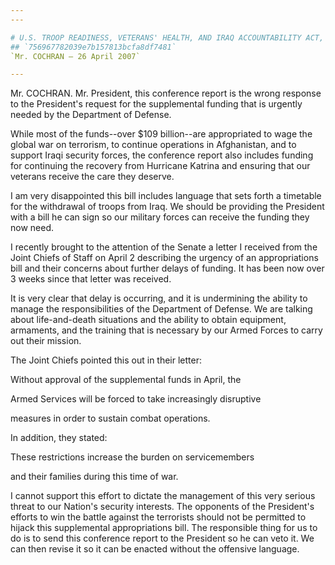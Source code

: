 ```yaml
---
---

# U.S. TROOP READINESS, VETERANS' HEALTH, AND IRAQ ACCOUNTABILITY ACT,
## `756967782039e7b157813bcfa8df7481`
`Mr. COCHRAN — 26 April 2007`

---
```



Mr. COCHRAN. Mr. President, this conference report is the wrong 
response to the President's request for the supplemental funding that 
is urgently needed by the Department of Defense.

While most of the funds--over $109 billion--are appropriated to wage 
the global war on terrorism, to continue operations in Afghanistan, and 
to support Iraqi security forces, the conference report also includes 
funding for continuing the recovery from Hurricane Katrina and ensuring 
that our veterans receive the care they deserve.

I am very disappointed this bill includes language that sets forth a 
timetable for the withdrawal of troops from Iraq. We should be 
providing the President with a bill he can sign so our military forces 
can receive the funding they now need.

I recently brought to the attention of the Senate a letter I received 
from the Joint Chiefs of Staff on April 2 describing the urgency of an 
appropriations bill and their concerns about further delays of funding. 
It has been now over 3 weeks since that letter was received.

It is very clear that delay is occurring, and it is undermining the 
ability to manage the responsibilities of the Department of Defense. We 
are talking about life-and-death situations and the ability to obtain 
equipment, armaments, and the training that is necessary by our Armed 
Forces to carry out their mission.

The Joint Chiefs pointed this out in their letter:




 Without approval of the supplemental funds in April, the 


 Armed Services will be forced to take increasingly disruptive 


 measures in order to sustain combat operations.


In addition, they stated:




 These restrictions increase the burden on servicemembers 


 and their families during this time of war.

I cannot support this effort to dictate the management of this very 
serious threat to our Nation's security interests. The opponents of the 
President's efforts to win the battle against the terrorists should not 
be permitted to hijack this supplemental appropriations bill. The 
responsible thing for us to do is to send this conference report to the 
President so he can veto it. We can then revise it so it can be enacted 
without the offensive language.